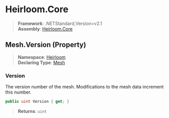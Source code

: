# Heirloom.Core

> **Framework**: .NETStandard,Version=v2.1  
> **Assembly**: [Heirloom.Core][0]

## Mesh.Version (Property)

> **Namespace**: [Heirloom][0]  
> **Declaring Type**: [Mesh][1]

### Version

The version number of the mesh. Modifications to the mesh data increment this number.

```cs
public uint Version { get; }
```

> **Returns**: `uint`

[0]: ../../../Heirloom.Core.md
[1]: ../Mesh.md
